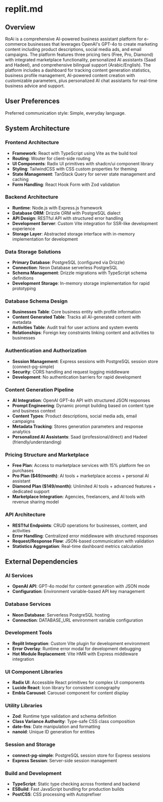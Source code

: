 # replit.md

## Overview

RoAi is a comprehensive AI-powered business assistant platform for e-commerce businesses that leverages OpenAI's GPT-4o to create marketing content including product descriptions, social media ads, and email campaigns. The platform features three pricing tiers (Free, Pro, Diamond) with integrated marketplace functionality, personalized AI assistants (Saad and Hadeel), and comprehensive bilingual support (Arabic/English). The platform includes a dashboard for tracking content generation statistics, business profile management, AI-powered content creation with customizable parameters, plus personalized AI chat assistants for real-time business advice and support.

## User Preferences

Preferred communication style: Simple, everyday language.

## System Architecture

### Frontend Architecture
- **Framework**: React with TypeScript using Vite as the build tool
- **Routing**: Wouter for client-side routing
- **UI Components**: Radix UI primitives with shadcn/ui component library
- **Styling**: TailwindCSS with CSS custom properties for theming
- **State Management**: TanStack Query for server state management and caching
- **Form Handling**: React Hook Form with Zod validation

### Backend Architecture
- **Runtime**: Node.js with Express.js framework
- **Database ORM**: Drizzle ORM with PostgreSQL dialect
- **API Design**: RESTful API with structured error handling
- **Development Server**: Custom Vite integration for SSR-like development experience
- **Storage Layer**: Abstracted storage interface with in-memory implementation for development

### Data Storage Solutions
- **Primary Database**: PostgreSQL (configured via Drizzle)
- **Connection**: Neon Database serverless PostgreSQL
- **Schema Management**: Drizzle migrations with TypeScript schema definitions
- **Development Storage**: In-memory storage implementation for rapid prototyping

### Database Schema Design
- **Businesses Table**: Core business entity with profile information
- **Content Generated Table**: Tracks all AI-generated content with metadata
- **Activities Table**: Audit trail for user actions and system events
- **Relationships**: Foreign key constraints linking content and activities to businesses

### Authentication and Authorization
- **Session Management**: Express sessions with PostgreSQL session store (connect-pg-simple)
- **Security**: CORS handling and request logging middleware
- **Development**: No authentication barriers for rapid development

### Content Generation Pipeline
- **AI Integration**: OpenAI GPT-4o API with structured JSON responses
- **Prompt Engineering**: Dynamic prompt building based on content type and business context
- **Content Types**: Product descriptions, social media ads, email campaigns
- **Metadata Tracking**: Stores generation parameters and response analytics
- **Personalized AI Assistants**: Saad (professional/direct) and Hadeel (friendly/understanding)

### Pricing Structure and Marketplace
- **Free Plan**: Access to marketplace services with 15% platform fee on purchases
- **Pro Plan ($49/month)**: AI tools + marketplace access + personal AI assistant
- **Diamond Plan ($149/month)**: Unlimited AI tools + advanced features + dedicated support
- **Marketplace Integration**: Agencies, freelancers, and AI tools with revenue sharing model

### API Architecture
- **RESTful Endpoints**: CRUD operations for businesses, content, and activities
- **Error Handling**: Centralized error middleware with structured responses
- **Request/Response Flow**: JSON-based communication with validation
- **Statistics Aggregation**: Real-time dashboard metrics calculation

## External Dependencies

### AI Services
- **OpenAI API**: GPT-4o model for content generation with JSON mode
- **Configuration**: Environment variable-based API key management

### Database Services
- **Neon Database**: Serverless PostgreSQL hosting
- **Connection**: DATABASE_URL environment variable configuration

### Development Tools
- **Replit Integration**: Custom Vite plugin for development environment
- **Error Overlay**: Runtime error modal for development debugging
- **Hot Module Replacement**: Vite HMR with Express middleware integration

### UI Component Libraries
- **Radix UI**: Accessible React primitives for complex UI components
- **Lucide React**: Icon library for consistent iconography
- **Embla Carousel**: Carousel component for content display

### Utility Libraries
- **Zod**: Runtime type validation and schema definition
- **Class Variance Authority**: Type-safe CSS class composition
- **date-fns**: Date manipulation and formatting
- **nanoid**: Unique ID generation for entities

### Session and Storage
- **connect-pg-simple**: PostgreSQL session store for Express sessions
- **Express Session**: Server-side session management

### Build and Development
- **TypeScript**: Static type checking across frontend and backend
- **ESBuild**: Fast JavaScript bundling for production builds
- **PostCSS**: CSS processing with Autoprefixer